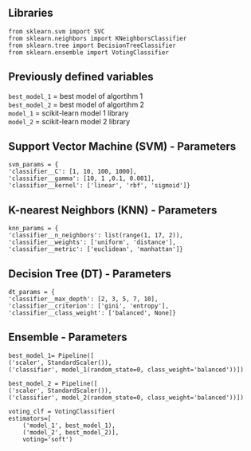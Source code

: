 ## Libraries
    from sklearn.svm import SVC
    from sklearn.neighbors import KNeighborsClassifier
    from sklearn.tree import DecisionTreeClassifier
    from sklearn.ensemble import VotingClassifier

## **Previously defined variables**
 `best_model_1` = best model of algortihm 1  
 `best_model_2` = best model of algortihm 2  
 `model_1` =  scikit-learn model 1 library  
 `model_2` =  scikit-learn model 2 library
 
## **Support Vector Machine (SVM) - Parameters**
    svm_params = {
    'classifier__C': [1, 10, 100, 1000], 
    'classifier__gamma': [10, 1 ,0.1, 0.001],
    'classifier__kernel': ['linear', 'rbf', 'sigmoid']}

## **K-nearest Neighbors (KNN) - Parameters**
    knn_params = {
    'classifier__n_neighbors': list(range(1, 17, 2)),
    'classifier__weights': ['uniform', 'distance'],
    'classifier__metric': ['euclidean', 'manhattan']}

## **Decision Tree (DT) - Parameters**
    dt_params = {
    'classifier__max_depth': [2, 3, 5, 7, 10], 
    'classifier__criterion': ['gini', 'entropy'],
    'classifier__class_weight': ['balanced', None]}

## **Ensemble - Parameters**
    best_model_1= Pipeline([
    ('scaler', StandardScaler()),
    ('classifier', model_1(random_state=0, class_weight='balanced'))])

    best_model_2 = Pipeline([
    ('scaler', StandardScaler()),
    ('classifier', model_2(random_state=0, class_weight='balanced'))])

    voting_clf = VotingClassifier(
    estimators=[
        ('model_1', best_model_1),
        ('model_2', best_model_2)],
        voting='soft')
